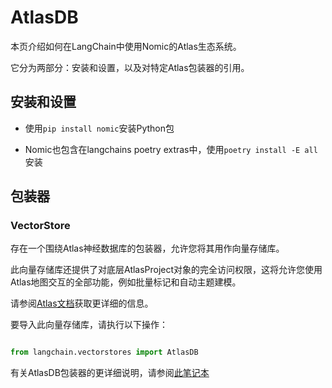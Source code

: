 # AtlasDB



本页介绍如何在LangChain中使用Nomic的Atlas生态系统。

它分为两部分：安装和设置，以及对特定Atlas包装器的引用。



## 安装和设置

- 使用`pip install nomic`安装Python包

- Nomic也包含在langchains poetry extras中，使用`poetry install -E all`安装



## 包装器



### VectorStore



存在一个围绕Atlas神经数据库的包装器，允许您将其用作向量存储库。

此向量存储库还提供了对底层AtlasProject对象的完全访问权限，这将允许您使用Atlas地图交互的全部功能，例如批量标记和自动主题建模。

请参阅[Atlas文档](https://docs.nomic.ai/atlas_api.html)获取更详细的信息。











要导入此向量存储库，请执行以下操作：

```python

from langchain.vectorstores import AtlasDB

```



有关AtlasDB包装器的更详细说明，请参阅[此笔记本](../modules/indexes/vectorstores/examples/atlas.ipynb)

